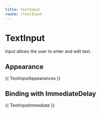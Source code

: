 ```yaml
---
title: TextInput
route: /TextInput
---
```


# TextInput

Input allows the user to enter and edit text.

## Appearance

{{ TextInputAppearances }}

## Binding with ImmediateDelay

{{ TextInputImmediate }}
